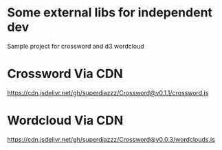 # Some external libs for independent dev
Sample project for crossword and d3 wordcloud 

# Crossword Via CDN
https://cdn.jsdelivr.net/gh/superdiazzz/Crossword@v0.1.1/crossword.js

# Wordcloud Via CDN

https://cdn.jsdelivr.net/gh/superdiazzz/Crossword@v0.0.3/wordclouds.js
